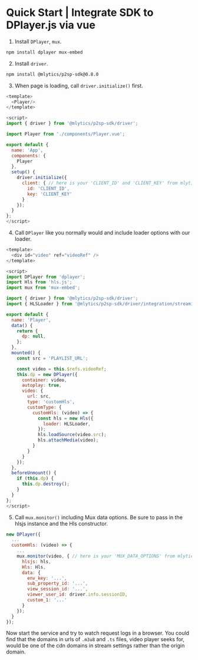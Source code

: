 # Quick Start | Integrate SDK to DPlayer.js via vue

1. Install `DPlayer`, `mux`.

  ```bash
  npm install dplayer mux-embed
  ```

2. Install `driver`.

  ```bash
  npm install @mlytics/p2sp-sdk@0.8.0
  ```

3. When page is loading, call `driver.initialize()` first.

  ```javascript
  <template>
    <Player/>
  </template>

  <script>
  import { driver } from '@mlytics/p2sp-sdk/driver';

  import Player from './components/Player.vue';

  export default {
    name: 'App',
    components: {
      Player
    },
    setup() {
      driver.initialize({
        client: { // here is your 'CLIENT_ID' and 'CLIENT_KEY' from mlytics portal
          id: 'CLIENT_ID',
          key: 'CLIENT_KEY'
        }
      });
    }
  };
  </script>
  ```

4. Call `DPlayer` like you normally would and include loader options with our loader.

  ```javascript
  <template>
    <div id="video" ref="videoRef" />
  </template>

  <script>
  import DPlayer from 'dplayer';
  import Hls from 'hls.js';
  import mux from 'mux-embed';

  import { driver } from '@mlytics/p2sp-sdk/driver';
  import { HLSLoader } from '@mlytics/p2sp-sdk/driver/integration/streaming/hls';

  export default {
    name: 'Player',
    data() {
      return {
        dp: null,
      };
    },
    mounted() {
      const src = 'PLAYLIST_URL';

      const video = this.$refs.videoRef;
      this.dp = new DPlayer({
        container: video,
        autoplay: true,
        video: {
          url: src,
          type: 'customHls',
          customType: {
            customHls: (video) => {
              const hls = new Hls({
                loader: HLSLoader,
              });
              hls.loadSource(video.src);
              hls.attachMedia(video);
            }
          }
        }
      });
    },
    beforeUnmount() {
      if (this.dp) {
        this.dp.destroy();
      }
    }
  };
  </script>
  ```

5. Call `mux.monitor()` including Mux data options. Be sure to pass in the hlsjs instance and the Hls constructor.

  ```javascript
  new DPlayer({
    ...
    customHls: (video) => {
      ...
      mux.monitor(video, { // here is your 'MUX_DATA_OPTIONS' from mlytics portal
        hlsjs: hls,
        Hls: Hls,
        data: {
          env_key: '...',
          sub_property_id: '...',
          view_session_id: '...',
          viewer_user_id: driver.info.sessionID,
          custom_1: '...'
        }
      });
    }
  });
  ```

Now start the service and try to watch request logs in a browser. You could find that the domains in urls of `.m3u8` and `.ts` files, video player seeks for,  would be one of the cdn domains in stream settings rather than the origin domain.
